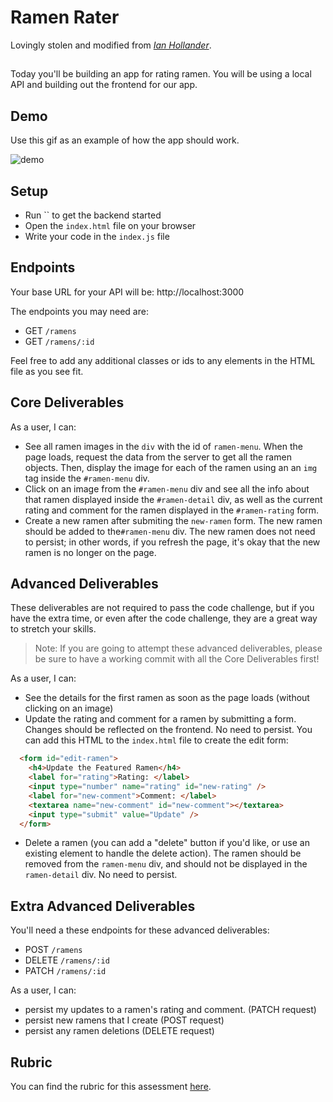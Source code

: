 # Ramen Rater

Lovingly stolen and modified from [*Ian Hollander*](https://github.com/ihollander/phase-3-mock-code-challenge-ramen-rater).

##

Today you'll be building an app for rating ramen. You will be using a local API and building out the frontend for our app.

## Demo

Use this gif as an example of how the app should work.

![demo](assets/demo-gif.gif)

## Setup

- Run `` to get the backend started
- Open the `index.html` file on your browser
- Write your code in the `index.js` file

## Endpoints

Your base URL for your API will be: http://localhost:3000

The endpoints you may need are:

- GET `/ramens`
- GET `/ramens/:id`

Feel free to add any additional classes or ids to any elements in the HTML file as you see fit.

## Core Deliverables

As a user, I can:

- See all ramen images in the `div` with the id of `ramen-menu`. When the page loads, request the data from the server to get all the ramen objects. Then, display the image for each of the ramen using an an `img` tag inside the `#ramen-menu` div.
- Click on an image from the `#ramen-menu` div and see all the info about that ramen displayed inside the `#ramen-detail` div, as well as the current rating and comment for the ramen displayed in the `#ramen-rating` form.
- Create a new ramen after submiting the `new-ramen` form. The new ramen should be added to the`#ramen-menu` div.  The new ramen does not need to persist; in other words, if you refresh the page, it's okay that the new ramen is no longer on the page.


## Advanced Deliverables

These deliverables are not required to pass the code challenge, but if you have the extra time, or even after the code challenge, they are a great way to stretch your skills.

> Note: If you are going to attempt these advanced deliverables, please be sure to have a working commit with all the Core Deliverables first!

As a user, I can:

- See the details for the first ramen as soon as the page loads (without clicking on an image)
- Update the rating and comment for a ramen by submitting a form. Changes should be reflected on the frontend. No need to persist. You can add this HTML to the `index.html` file to create the edit form:

```html
  <form id="edit-ramen">
    <h4>Update the Featured Ramen</h4>
    <label for="rating">Rating: </label>
    <input type="number" name="rating" id="new-rating" />
    <label for="new-comment">Comment: </label>
    <textarea name="new-comment" id="new-comment"></textarea>
    <input type="submit" value="Update" />
  </form>
```

- Delete a ramen (you can add a "delete" button if you'd like, or use an existing element to handle the delete action). The ramen should be removed from the `ramen-menu` div, and should not be displayed in the `ramen-detail` div. No need to persist.

## Extra Advanced Deliverables

You'll need a these endpoints for these advanced deliverables:

- POST `/ramens`
- DELETE `/ramens/:id`
- PATCH `/ramens/:id`

As a user, I can:
- persist my updates to a ramen's rating and comment. (PATCH request)
- persist new ramens that I create (POST request)
- persist any ramen deletions (DELETE request)

## Rubric

You can find the rubric for this assessment [here](https://github.com/learn-co-curriculum/se-rubrics/blob/master/module-3.md).
